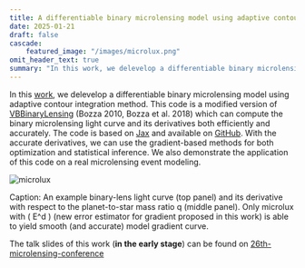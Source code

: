 ```yaml
---
title: A differentiable binary microlensing model using adaptive contour integration method
date: 2025-01-21
draft: false
cascade:
    featured_image: "/images/microlux.png"
omit_header_text: true
summary: "In this work, we delevelop a differentiable binary microlensing model using adaptive contour integration method. This code is a modified version of VBBinaryLensing (Bozza 2010, Bozza et al. 2018) which can compute the binary microlensing light curve and its derivatives both efficiently and accurately.  The code is based on Jax and available on GitHub.."
---
```


In this [work](https://arxiv.org/abs/2501.07268), we delevelop a differentiable binary microlensing model using adaptive contour integration method. This code is a modified version of [VBBinaryLensing](https://github.com/valboz/VBBinaryLensing) (Bozza 2010, Bozza et al. 2018) which can compute the binary microlensing light curve and its derivatives both efficiently and accurately.  The code is based on [Jax](https://github.com/jax-ml/jax) and available on [GitHub](https://github.com/CoastEgo/microlux). With the accurate derivatives, we can use the gradient-based methods for both optimization and statistical inference. We also demonstrate the application of this code on a real microlensing event modeling.

![microlux](/images/microlux.png)

Caption: An example binary-lens light curve (top panel) and its derivative with respect to the planet-to-star mass ratio q (middle panel). Only microlux with \( E^d \) (new error estimator for gradient proposed in this work) is able to yield smooth (and accurate) model gradient curve.


The talk slides of this work (**in the early stage**) can be found on [26th-microlensing-conference](https://space-science.llnl.gov/sites/space_science/files/2024-04/26th-microlensing-conference-53-ren.pdf)


